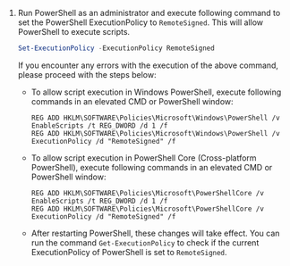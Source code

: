1. Run PowerShell as an administrator and execute following command to set the PowerShell ExecutionPolicy to `RemoteSigned`. This will allow PowerShell to execute scripts.

    ```powershell
    Set-ExecutionPolicy -ExecutionPolicy RemoteSigned
    ```

    If you encounter any errors with the execution of the above command, please proceed with the steps below:

    - To allow script execution in Windows PowerShell, execute following commands in an elevated CMD or PowerShell window:
        ```
        REG ADD HKLM\SOFTWARE\Policies\Microsoft\Windows\PowerShell /v EnableScripts /t REG_DWORD /d 1 /f
        REG ADD HKLM\SOFTWARE\Policies\Microsoft\Windows\PowerShell /v ExecutionPolicy /d "RemoteSigned" /f
        ```
    - To allow script execution in PowerShell Core (Cross-platform PowerShell), execute following commands in an elevated CMD or PowerShell window:
        ```
        REG ADD HKLM\SOFTWARE\Policies\Microsoft\PowerShellCore /v EnableScripts /t REG_DWORD /d 1 /f
        REG ADD HKLM\SOFTWARE\Policies\Microsoft\PowerShellCore /v ExecutionPolicy /d "RemoteSigned" /f
        ```
    - After restarting PowerShell, these changes will take effect. You can run the command `Get-ExecutionPolicy` to check if the current ExecutionPolicy of PowerShell is set to `RemoteSigned`.
